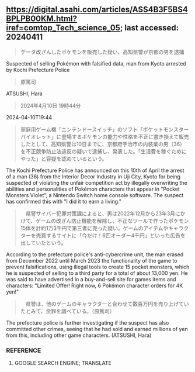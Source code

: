 ## https://digital.asahi.com/articles/ASS4B3F5BS4BPLPB00KM.html?iref=comtop_Tech_science_05; last accessed: 20240411

> データ改ざんしたポケモンを販売した疑い、高知県警が京都の男を逮捕

Suspected of selling Pokémon with falsified data, man from Kyoto arrested by Kochi Prefecture Police

> 原篤司

ATSUSHI, Hara

> 2024年4月10日 19時44分

2024-04-10T19:44

> 家庭用ゲーム機「ニンテンドースイッチ」のソフト「ポケットモンスター　バイオレット」に登場するポケモンの能力や性格を不正に書き換えて販売したとして、高知県警は10日までに、京都府宇治市の内装業の男（36）を不正競争防止法違反の疑いで逮捕し、発表した。「生活費を稼ぐためにやった」と容疑を認めているという。

The Kochi Prefecture Police has announced on this 10th of April the arrest of a man (36) from the Interior Decor Industry in Uji City, Kyoto for being suspected of violating the unfair competition act by illegally overwriting the abilities and personalities of Pokémon characters that appear in "Pocket Monsters Violet", a Nintendo Switch home console software. The suspect has confirmed this with "I did it to earn a living."

>　県警サイバー犯罪対策課によると、男は2022年12月から23年3月にかけて、ゲームの改ざん防止機能を解除し、不正なツールで作ったポケモン15体を計約1万3千円で第三者に売った疑い。ゲームのアイテムやキャラクターを売買するサイトに「今だけ！6匹オーダー4千円」といった広告を出していたという。

According to the prefecture police's anti-cybercrime unit, the man erased from December 2022 until March 2023 the functionality of the game to prevent falsifications, using illegal tools to create 15 pocket monsters, which he is suspected of selling to a third party for a total of about 13,000 yen. He was said to have advertised in a buy-and-sell site for games items and characters: "Limited Offer! Right now, 6 Pokémon character orders for 4K yen!"

>　県警は、他のゲームのキャラクターと合わせて数百万円を売り上げていたとみて、余罪を調べている。（原篤司）

The prefecture police is further investigating if the suspect has also committed other crimes, seeing that he had sold and earned millions of yen from this, including other game characters. (ATSUSHI, Hara)

### REFERENCE

1) GOOGLE SEARCH ENGINE; TRANSLATE
